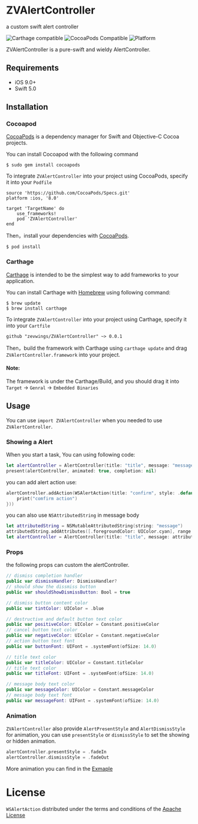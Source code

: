 # ZVAlertController
a custom swift alert controller

![Carthage compatible](https://img.shields.io/badge/Carthage-compatible-4BC51D.svg?style=flat)[](https://github.com/Carthage/Carthage)
![CocoaPods Compatible](https://img.shields.io/badge/pod-1.0.0-4BC51D.svg?style=flat)[](https://cocoapods.org)
![Platform](https://img.shields.io/badge/platform-ios-9F9F9F.svg)[](http://cocoadocs.org/docsets/Alamofire)


ZVAlertController is a pure-swift and wieldy AlertController.

## Requirements

- iOS 9.0+ 
- Swift 5.0


## Installation
### Cocoapod
[CocoaPods](https://cocoapods.org) is a dependency manager for Swift and Objective-C Cocoa projects.

You can install Cocoapod with the following command

```
$ sudo gem install cocoapods
```
To integrate `ZVAlertController` into your project using CocoaPods, specify it into your `Podfile`

```
source 'https://github.com/CocoaPods/Specs.git'
platform :ios, '8.0'

target 'TargetName' do
    use_frameworks!
    pod 'ZVAlertController'
end
```

Then，install your dependencies with [CocoaPods](https://cocoapods.org).

```
$ pod install
```
### Carthage 

[Carthage](https://github.com/Carthage/Carthage) is intended to be the simplest way to add frameworks to your application.

You can install Carthage with [Homebrew](https://brew.sh) using following command:

```
$ brew update
$ brew install carthage
```

To integrate `ZVAlertController` into your project using Carthage, specify it into your `Cartfile`

```
github "zevwings/ZVAlertController" ~> 0.0.1
```

Then，build the framework with Carthage
using `carthage update` and drag `ZVAlertController.framework` into your project.

#### Note:
The framework is under the Carthage/Build, and you should drag it into  `Target` -> `Genral` -> `Embedded Binaries`

## Usage
You can use `import ZVAlertController` when you needed to use `ZVAlertController`.


### Showing a Alert

When you start a task, You can using following code:

```swift
let alertController = AlertController(title: "title", message: "message")
present(alertController, animated: true, completion: nil)
```

you can add alert action use:

```swift
alertController.addAction(WSAlertAction(title: "confirm", style: .default, handler: { _ in
    print("comfirm action")
}))
```

you can also use `NSAttributedString` in message body

```swift
let attributedString = NSMutableAttributedString(string: "message")
attributedString.addAttributes([.foregroundColor: UIColor.cyan], range: NSRange(location: 0, length: 4))
let alertController = AlertController(title: "title", message: attributedString)
```

### Props
the following props can custom the alertController.

```swift
// dismiss completion handler
public var dismissHandler: DismissHandler?
// should show the dissmiss button 
public var shouldShowDismissButton: Bool = true

// dismiss button content color
public var tintColor: UIColor = .blue

// destructive and default button text color
public var positiveColor: UIColor = Constant.positiveColor
// cancel button text color
public var negativeColor: UIColor = Constant.negativeColor
// action button text font
public var buttonFont: UIFont = .systemFont(ofSize: 14.0)

// title text color 
public var titleColor: UIColor = Constant.titleColor
// title text color 
public var titleFont: UIFont = .systemFont(ofSize: 14.0)

// message body text color 
public var messageColor: UIColor = Constant.messageColor
// message body text font
public var messageFont: UIFont = .systemFont(ofSize: 14.0)
```

### Animation
`ZVAlertController` also provide `AlertPresentStyle` and `AlertDismissStyle` for animation, you can use `presentStyle` or `dismissStyle` to set the showing or hidden animation.

```swift
alertController.presentStyle = .fadeIn
alertController.dismissStyle = .fadeOut
```
More animation you can find in the [Exmaple](https://github.com/zevwings/ZVAlertController/blob/master/ZVAlertControllerExample/ViewController.swift)

# License
`WSAlertAction` distributed under the terms and conditions of the [Apache License](https://github.com/zevwings/ZVAlertController/blob/master/LICENSE)

